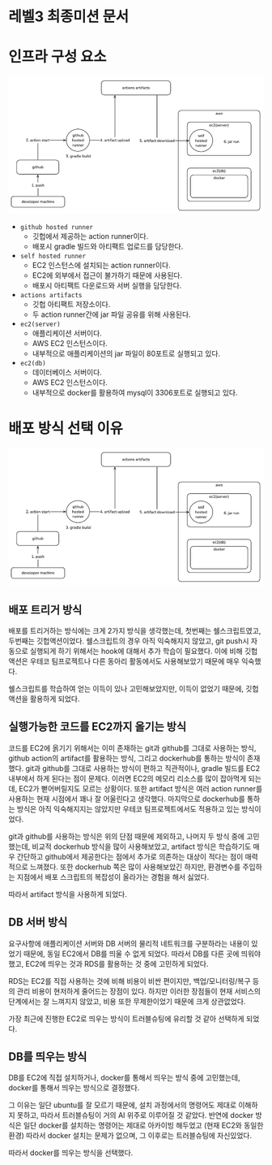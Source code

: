 # 레벨3 최종미션 문서

# 인프라 구성 요소

![img.png](deploy-architecture.png)

- `github hosted runner`
  - 깃헙에서 제공하는 action runner이다.
  - 배포시 gradle 빌드와 아티팩트 업로드를 담당한다.
- `self hosted runner`
  - EC2 인스턴스에 설치되는 action runner이다.
  - EC2에 외부에서 접근이 불가하기 때문에 사용된다.
  - 배포시 아티팩트 다운로드와 서버 실행을 담당한다.
- `actions artifacts`
  - 깃헙 아티팩트 저장소이다.
  - 두 action runner간에 jar 파일 공유를 위해 사용된다.
- `ec2(server)`
  - 애플리케이션 서버이다.
  - AWS EC2 인스턴스이다.
  - 내부적으로 애플리케이션의 jar 파일이 80포트로 실행되고 있다.
- `ec2(db)`
  - 데이터베이스 서버이다.
  - AWS EC2 인스턴스이다.
  - 내부적으로 docker를 활용하여 mysql이 3306포트로 실행되고 있다.

# 배포 방식 선택 이유

![img.png](deploy-architecture.png)

## 배포 트리거 방식

배포를 트리거하는 방식에는 크게 2가지 방식을 생각했는데, 첫번째는 쉘스크립트였고, 두번째는 깃헙액션이었다.
쉘스크립트의 경우 아직 익숙해지지 않았고, git push시 자동으로 실행되게 하기 위해서는 hook에 대해서 추가 학습이 필요했다.
이에 비해 깃헙액션은 우테코 팀프로젝트나 다른 동아리 활동에서도 사용해보았기 때문에 매우 익숙했다.

쉘스크립트를 학습하여 얻는 이득이 있나 고민해보았지만, 이득이 없었기 때문에, 깃헙액션을 활용하게 되었다.

## 실행가능한 코드를 EC2까지 올기는 방식

코드를 EC2에 옭기기 위해서는 이미 존재하는 git과 github를 그대로 사용하는 방식, github action의 artifact를 활용하는 방식, 그리고 dockerhub를 통하는 방식이 존재했다.
git과 github를 그대로 사용하는 방식이 편하고 직관적이나, gradle 빌드를 EC2 내부에서 하게 된다는 점이 문제다. 이러면 EC2의 메모리 리소스를 많이 잡아먹게 되는데, EC2가 뻗어버릴지도 모르는
상황이다.
또한 artifact 방식은 여러 action runner를 사용하는 현재 시점에서 꽤나 잘 어울린다고 생각했다.
마지막으로 dockerhub를 통하는 방식은 아직 익숙해지지는 않았지만 우테코 팀프로젝트에서도 적용하고 있는 방식이었다.

git과 github를 사용하는 방식은 위의 단점 때문에 제외하고, 나머지 두 방식 중에 고민했는데, 비교적 dockerhub 방식을 많이 사용해보았고, artifact 방식은 학습하기도 매우 간단하고
github에서 제공한다는 점에서 추가로 의존하는 대상이 적다는 점이 매력적으로 느껴졌다. 또한 dockerhub 쪽은 많이 사용해보았긴 하지만, 환경변수를 주입하는 지점에서 배포 스크립트의 복잡성이 올라가는 경험을
해서 싫었다.

따라서 artifact 방식을 사용하게 되었다.

## DB 서버 방식

요구사항에 애플리케이션 서버와 DB 서버의 물리적 네트워크를 구분하라는 내용이 있었기 때문에, 동일 EC2에서 DB를 띄울 수 없게 되었다.
따라서 DB를 다른 곳에 띄워야했고, EC2에 띄우는 것과 RDS를 활용하는 것 중에 고민하게 되었다.

RDS는 EC2를 직접 사용하는 것에 비해 비용이 비싼 편이지만, 백업/모니터링/복구 등의 관리 비용이 현저하게 줄어드는 장점이 있다. 하지만 이러한 장점들이 현재 서비스의 단계에서는 잘 느껴지지 않았고, 비용 또한
무제한이었기 때문에 크게 상관없었다.

가장 최근에 진행한 EC2로 띄우는 방식이 트러블슈팅에 유리할 것 같아 선택하게 되었다.

## DB를 띄우는 방식

DB를 EC2에 직접 설치하거나, docker를 통해서 띄우는 방식 중에 고민했는데, docker를 통해서 띄우는 방식으로 결정했다.

그 이유는 일단 ubuntu를 잘 모르기 때문에, 설치 과정에서의 명령어도 제대로 이해하지 못하고, 따라서 트러블슈팅이 거의 AI 위주로 이루어질 것 같았다.
반연에 docker 방식은 일단 docker를 설치하는 명령어는 제대로 아카이빙 해두었고 (현재 EC2와 동일한 환경) 따라서 docker 설치는 문제가 없으며, 그 이후로는 트러블슈팅에 자신있었다.

따라서 docker를 띄우는 방식을 선택했다.
